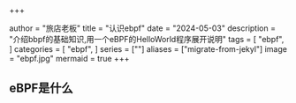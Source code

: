 +++

author = "旅店老板"
title = "认识ebpf"
date = "2024-05-03"
description = "介绍bbpf的基础知识,用一个eBPF的HelloWorld程序展开说明"
tags = [
	"ebpf",
]
categories = [
    "ebpf",
]
series = [""]
aliases = ["migrate-from-jekyl"]
image = "ebpf.jpg"
mermaid = true
+++
## eBPF是什么




